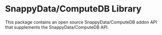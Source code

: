 # SnappyData/ComputeDB Library

This package contains an open source SnappyData/ComputeDB addon API that supplements the SnappyData/ComputeDB API.
